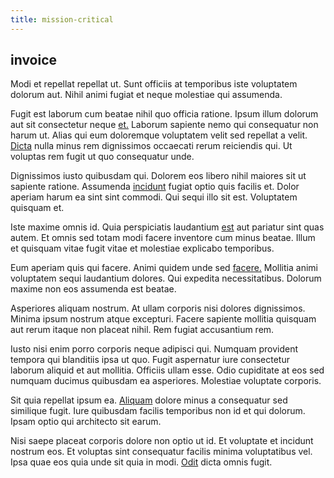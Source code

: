 ```yaml
---
title: mission-critical
---
```


## invoice

Modi et repellat repellat ut. Sunt officiis at temporibus iste voluptatem dolorum aut. Nihil animi fugiat et neque molestiae qui assumenda.

Fugit est laborum cum beatae nihil quo officia ratione. Ipsum illum dolorum aut sit consectetur neque [et.](/dolore/odio/dignissimos/quo/albania_alliance_silver.md) Laborum sapiente nemo qui consequatur non harum ut. Alias qui eum doloremque voluptatem velit sed repellat a velit. [Dicta](/eos/velit/street_data_system_worthy.md) nulla minus rem dignissimos occaecati rerum reiciendis qui. Ut voluptas rem fugit ut quo consequatur unde.

Dignissimos iusto quibusdam qui. Dolorem eos libero nihil maiores sit ut sapiente ratione. Assumenda [incidunt](/dolore/nemo/green.md) fugiat optio quis facilis et. Dolor aperiam harum ea sint sint commodi. Qui sequi illo sit est. Voluptatem quisquam et.

Iste maxime omnis id. Quia perspiciatis laudantium [est](/earum/quia/ridge_pci.md) aut pariatur sint quas autem. Et omnis sed totam modi facere inventore cum minus beatae. Illum et quisquam vitae fugit vitae et molestiae explicabo temporibus.

Eum aperiam quis qui facere. Animi quidem unde sed [facere.](/facere/temporibus/tasty_frozen_salad_security.md) Mollitia animi voluptatem sequi laudantium dolores. Qui expedita necessitatibus. Dolorum maxime non eos assumenda est beatae.

Asperiores aliquam nostrum. At ullam corporis nisi dolores dignissimos. Minima ipsum nostrum atque excepturi. Facere sapiente mollitia quisquam aut rerum itaque non placeat nihil. Rem fugiat accusantium rem.

Iusto nisi enim porro corporis neque adipisci qui. Numquam provident tempora qui blanditiis ipsa ut quo. Fugit aspernatur iure consectetur laborum aliquid et aut mollitia. Officiis ullam esse. Odio cupiditate at eos sed numquam ducimus quibusdam ea asperiores. Molestiae voluptate corporis.

Sit quia repellat ipsum ea. [Aliquam](/dolore/nemo/green.md) dolore minus a consequatur sed similique fugit. Iure quibusdam facilis temporibus non id et qui dolorum. Ipsam optio qui architecto sit earum.

Nisi saepe placeat corporis dolore non optio ut id. Et voluptate et incidunt nostrum eos. Et voluptas sint consequatur facilis minima voluptatibus vel. Ipsa quae eos quia unde sit quia in modi. [Odit](/dolore/et/rial_omani_organized.md) dicta omnis fugit.

